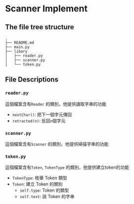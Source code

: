 # Scanner Implement 

## The file tree structure
```
.
├── README.md
├── main.py
├── libary
│   ├── reader.py
│   ├── scanner.py
│   └── token.py
```

## File Descriptions
### `reader.py`
這個檔案含有`Reader` 的類別，他提供讀取字串的功能
- `nextChar()`: 把下一個字元傳回
- `retracted(n)`: 反回`n`個字元

### `scanner.py`
這個檔案含有`Scanner` 的類別，他提供掃描字串的功能

### `token.py`
這個檔案含有`Token`, `TokenType` 的類別，他提供建立token的功能
- `TokenType`: 枚舉 Token 類型
- `Token`: 建立 Token 的類別
    - `self.type`: Token 的類型
    - `self.text`: 該 Token 的字串